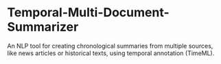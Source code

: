 # Temporal-Multi-Document-Summarizer
An NLP tool for creating chronological summaries from multiple sources, like news articles or historical texts, using temporal annotation (TimeML).
